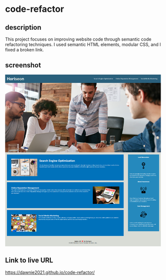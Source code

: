 # code-refactor


## description
 This project focuses on improving website code through semantic code refactoring techniques. I used semantic HTML elements, modular CSS, and I fixed a broken link.  


## screenshot 
![Alt text](<assets/images/screen shot of challenge one.png>)

## Link to live URL
https://dawnie2021.github.io/code-refactor/
